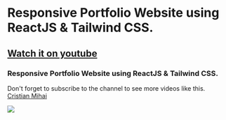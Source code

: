 # Responsive Portfolio Website using ReactJS & Tailwind CSS.
## [Watch it on youtube](https://www.youtube.com/watch?v=mfpEn52dD5k)
### Responsive Portfolio Website using ReactJS & Tailwind CSS.
Don't forget to subscribe to the channel to see more videos like this. [Cristian Mihai](https://www.youtube.com/channel/UC5dPmW7ZTsLyIqd-M4cs8EA)

![](preview.png)
